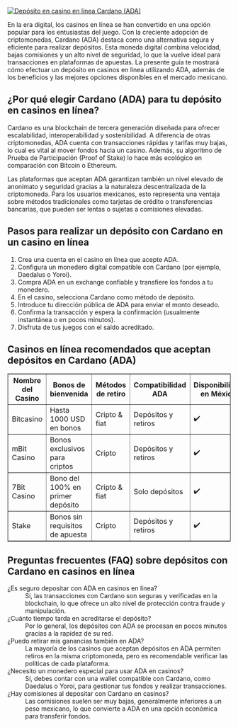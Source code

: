 [![Depósito en casino en línea Cardano (ADA)](https://123-caf.pages.dev/gitsignup.png)](https://vrmoo.ru/Bt82HjjY)

<p>En la era digital, los casinos en línea se han convertido en una opción popular para los entusiastas del juego. Con la creciente adopción de criptomonedas, Cardano (ADA) destaca como una alternativa segura y eficiente para realizar depósitos. Esta moneda digital combina velocidad, bajas comisiones y un alto nivel de seguridad, lo que la vuelve ideal para transacciones en plataformas de apuestas. La presente guía te mostrará cómo efectuar un depósito en casinos en línea utilizando ADA, además de los beneficios y las mejores opciones disponibles en el mercado mexicano.</p>  <h2>¿Por qué elegir Cardano (ADA) para tu depósito en casinos en línea?</h2> <p>Cardano es una blockchain de tercera generación diseñada para ofrecer escalabilidad, interoperabilidad y sostenibilidad. A diferencia de otras criptomonedas, ADA cuenta con transacciones rápidas y tarifas muy bajas, lo cual es vital al mover fondos hacia un casino. Además, su algoritmo de Prueba de Participación (Proof of Stake) lo hace más ecológico en comparación con Bitcoin o Ethereum.</p> <p>Las plataformas que aceptan ADA garantizan también un nivel elevado de anonimato y seguridad gracias a la naturaleza descentralizada de la criptomoneda. Para los usuarios mexicanos, esto representa una ventaja sobre métodos tradicionales como tarjetas de crédito o transferencias bancarias, que pueden ser lentas o sujetas a comisiones elevadas.</p>  <h2>Pasos para realizar un depósito con Cardano en un casino en línea</h2> <ol>   <li>Crea una cuenta en el casino en línea que acepte ADA.</li>   <li>Configura un monedero digital compatible con Cardano (por ejemplo, Daedalus o Yoroi).</li>   <li>Compra ADA en un exchange confiable y transfiere los fondos a tu monedero.</li>   <li>En el casino, selecciona Cardano como método de depósito.</li>   <li>Introduce tu dirección pública de ADA para enviar el monto deseado.</li>   <li>Confirma la transacción y espera la confirmación (usualmente instantánea o en pocos minutos).</li>   <li>Disfruta de tus juegos con el saldo acreditado.</li> </ol>  <h2>Casinos en línea recomendados que aceptan depósitos en Cardano (ADA)</h2> <table border="1" cellpadding="6" cellspacing="0">   <thead>     <tr>       <th>Nombre del Casino</th>       <th>Bonos de bienvenida</th>       <th>Métodos de retiro</th>       <th>Compatibilidad ADA</th>       <th>Disponibilidad en México</th>     </tr>   </thead>   <tbody>     <tr>       <td>Bitcasino</td>       <td>Hasta 1000 USD en bonos</td>       <td>Cripto & fiat</td>       <td>Depósitos y retiros</td>       <td>✔️</td>     </tr>     <tr>       <td>mBit Casino</td>       <td>Bonos exclusivos para criptos</td>       <td>Cripto</td>       <td>Depósitos y retiros</td>       <td>✔️</td>     </tr>     <tr>       <td>7Bit Casino</td>       <td>Bono del 100% en primer depósito</td>       <td>Cripto & fiat</td>       <td>Solo depósitos</td>       <td>✔️</td>     </tr>     <tr>       <td>Stake</td>       <td>Bonos sin requisitos de apuesta</td>       <td>Cripto</td>       <td>Depósitos y retiros</td>       <td>✔️</td>     </tr>   </tbody> </table>  <h2>Preguntas frecuentes (FAQ) sobre depósitos con Cardano en casinos en línea</h2> <dl>   <dt>¿Es seguro depositar con ADA en casinos en línea?</dt>   <dd>Sí, las transacciones con Cardano son seguras y verificadas en la blockchain, lo que ofrece un alto nivel de protección contra fraude y manipulación.</dd>    <dt>¿Cuánto tiempo tarda en acreditarse el depósito?</dt>   <dd>Por lo general, los depósitos con ADA se procesan en pocos minutos gracias a la rapidez de su red.</dd>    <dt>¿Puedo retirar mis ganancias también en ADA?</dt>   <dd>La mayoría de los casinos que aceptan depósitos en ADA permiten retiros en la misma criptomoneda, pero es recomendable verificar las políticas de cada plataforma.</dd>    <dt>¿Necesito un monedero especial para usar ADA en casinos?</dt>   <dd>Sí, debes contar con una wallet compatible con Cardano, como Daedalus o Yoroi, para gestionar tus fondos y realizar transacciones.</dd>    <dt>¿Hay comisiones al depositar con Cardano en casinos?</dt>   <dd>Las comisiones suelen ser muy bajas, generalmente inferiores a un peso mexicano, lo que convierte a ADA en una opción económica para transferir fondos.</dd> </dl>